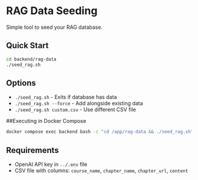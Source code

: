 # RAG Data Seeding

Simple tool to seed your RAG database.

## Quick Start

```bash
cd backend/rag-data
./seed_rag.sh
```

## Options

- `./seed_rag.sh` - Exits if database has data
- `./seed_rag.sh --force` - Add alongside existing data
- `./seed_rag.sh custom.csv` - Use different CSV file

##Executing in Docker Compose
```bash
docker compose exec backend bash -c "cd /app/rag-data && ./seed_rag.sh"
```

## Requirements

- OpenAI API key in `../.env` file
- CSV file with columns: `course_name`, `chapter_name`, `chapter_url`, `content`
